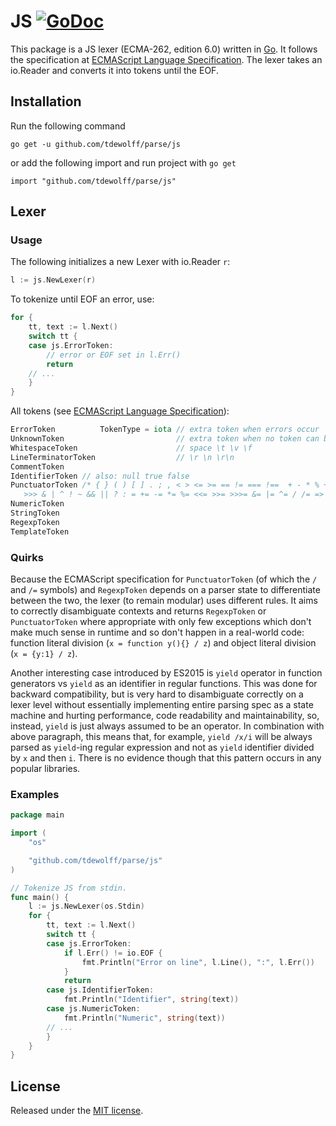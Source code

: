 # JS [![GoDoc](http://godoc.org/github.com/tdewolff/parse/js?status.svg)](http://godoc.org/github.com/tdewolff/parse/js)

This package is a JS lexer (ECMA-262, edition 6.0) written in [Go][1]. It follows the specification at [ECMAScript Language Specification](http://www.ecma-international.org/ecma-262/6.0/). The lexer takes an io.Reader and converts it into tokens until the EOF.

## Installation
Run the following command

	go get -u github.com/tdewolff/parse/js

or add the following import and run project with `go get`

	import "github.com/tdewolff/parse/js"

## Lexer
### Usage
The following initializes a new Lexer with io.Reader `r`:
``` go
l := js.NewLexer(r)
```

To tokenize until EOF an error, use:
``` go
for {
	tt, text := l.Next()
	switch tt {
	case js.ErrorToken:
		// error or EOF set in l.Err()
		return
	// ...
	}
}
```

All tokens (see [ECMAScript Language Specification](http://www.ecma-international.org/ecma-262/6.0/)):
``` go
ErrorToken          TokenType = iota // extra token when errors occur
UnknownToken                         // extra token when no token can be matched
WhitespaceToken                      // space \t \v \f
LineTerminatorToken                  // \r \n \r\n
CommentToken
IdentifierToken // also: null true false
PunctuatorToken /* { } ( ) [ ] . ; , < > <= >= == != === !==  + - * % ++ -- << >>
   >>> & | ^ ! ~ && || ? : = += -= *= %= <<= >>= >>>= &= |= ^= / /= => */
NumericToken
StringToken
RegexpToken
TemplateToken
```

### Quirks
Because the ECMAScript specification for `PunctuatorToken` (of which the `/` and `/=` symbols) and `RegexpToken` depends on a parser state to differentiate between the two, the lexer (to remain modular) uses different rules. It aims to correctly disambiguate contexts and returns `RegexpToken` or `PunctuatorToken` where appropriate with only few exceptions which don't make much sense in runtime and so don't happen in a real-world code: function literal division (`x = function y(){} / z`) and object literal division (`x = {y:1} / z`).

Another interesting case introduced by ES2015 is `yield` operator in function generators vs `yield` as an identifier in regular functions. This was done for backward compatibility, but is very hard to disambiguate correctly on a lexer level without essentially implementing entire parsing spec as a state machine and hurting performance, code readability and maintainability, so, instead, `yield` is just always assumed to be an operator. In combination with above paragraph, this means that, for example, `yield /x/i` will be always parsed as `yield`-ing regular expression and not as `yield` identifier divided by `x` and then `i`. There is no evidence though that this pattern occurs in any popular libraries.

### Examples
``` go
package main

import (
	"os"

	"github.com/tdewolff/parse/js"
)

// Tokenize JS from stdin.
func main() {
	l := js.NewLexer(os.Stdin)
	for {
		tt, text := l.Next()
		switch tt {
		case js.ErrorToken:
			if l.Err() != io.EOF {
				fmt.Println("Error on line", l.Line(), ":", l.Err())
			}
			return
		case js.IdentifierToken:
			fmt.Println("Identifier", string(text))
		case js.NumericToken:
			fmt.Println("Numeric", string(text))
		// ...
		}
	}
}
```

## License
Released under the [MIT license](https://github.com/tdewolff/parse/blob/master/LICENSE.md).

[1]: http://golang.org/ "Go Language"
